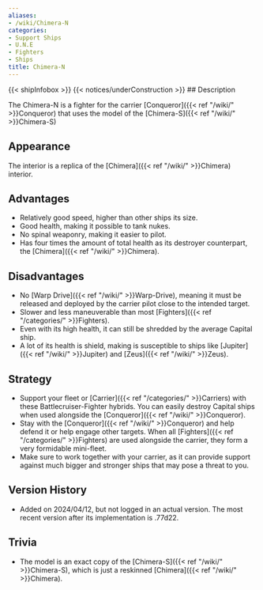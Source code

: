 ```yaml
---
aliases:
- /wiki/Chimera-N
categories:
- Support Ships
- U.N.E
- Fighters
- Ships
title: Chimera-N
---
```


{{< shipInfobox >}} {{< notices/underConstruction >}} ## Description

The Chimera-N is a fighter for the carrier [Conqueror]({{< ref "/wiki/" >}}Conqueror) that uses the model of the [Chimera-S]({{< ref "/wiki/" >}}Chimera-S)

## Appearance

The interior is a replica of the [Chimera]({{< ref "/wiki/" >}}Chimera) interior.

## Advantages

- Relatively good speed, higher than other ships its size.
- Good health, making it possible to tank nukes.
- No spinal weaponry, making it easier to pilot.
- Has four times the amount of total health as its destroyer counterpart, the [Chimera]({{< ref "/wiki/" >}}Chimera).

## Disadvantages

- No [Warp Drive]({{< ref "/wiki/" >}}Warp-Drive), meaning it must be released and deployed by the carrier pilot close to the intended target.
- Slower and less maneuverable than most [Fighters]({{< ref "/categories/" >}}Fighters).
- Even with its high health, it can still be shredded by the average Capital ship.
- A lot of its health is shield, making is susceptible to ships like [Jupiter]({{< ref "/wiki/" >}}Jupiter) and [Zeus]({{< ref "/wiki/" >}}Zeus).

## Strategy

- Support your fleet or [Carrier]({{< ref "/categories/" >}}Carriers) with these Battlecruiser-Fighter hybrids. You can easily destroy Capital ships when used alongside the [Conqueror]({{< ref "/wiki/" >}}Conqueror).
- Stay with the [Conqueror]({{< ref "/wiki/" >}}Conqueror) and help defend it or help engage other targets. When all [Fighters]({{< ref "/categories/" >}}Fighters) are used alongside the carrier, they form a very formidable mini-fleet.  
- Make sure to work together with your carrier, as it can provide support against much bigger and stronger ships that may pose a threat to you.

## Version History 

- Added on 2024/04/12, but not logged in an actual version. The most recent version after its implementation is .77d22.

## Trivia

- The model is an exact copy of the [Chimera-S]({{< ref "/wiki/" >}}Chimera-S), which is just a reskinned [Chimera]({{< ref "/wiki/" >}}Chimera).